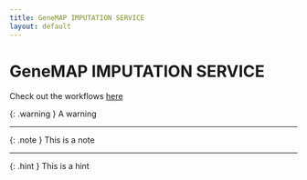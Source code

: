```yaml
---
title: GeneMAP IMPUTATION SERVICE
layout: default
---
```


# GeneMAP IMPUTATION SERVICE

Check out the workflows [here](/README.md)

{: .warning }
A warning


---


{: .note }
This is a note

---


{: .hint }
This is a hint